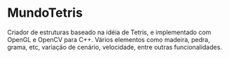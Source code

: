 # MundoTetris

Criador de estruturas baseado na idéia de Tetris, e implementado com OpenGL e OpenCV para C++. Vários elementos como madeira, pedra, grama, etc, variação de cenário, velocidade, entre outras funcionalidades.
